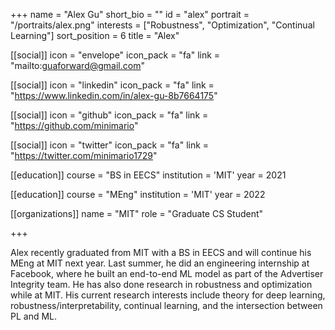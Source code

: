 +++
name = "Alex Gu"
short_bio = ""
id = "alex"
portrait = "/portraits/alex.png"
interests = ["Robustness", "Optimization", "Continual Learning"]
sort_position = 6
title = "Alex"

[[social]]
    icon = "envelope"
    icon_pack = "fa"
    link = "mailto:guaforward@gmail.com"

[[social]]
    icon = "linkedin"
    icon_pack = "fa"
    link = "https://www.linkedin.com/in/alex-gu-8b7664175"

[[social]]
    icon = "github"
    icon_pack = "fa"
    link = "https://github.com/minimario"    

[[social]]
    icon = "twitter"
    icon_pack = "fa"
    link = "https://twitter.com/minimario1729"


[[education]]
    course = "BS in EECS"
    institution = 'MIT'
    year = 2021

[[education]]
    course = "MEng"
    institution = 'MIT'
    year = 2022

[[organizations]]
    name = "MIT"
    role = "Graduate CS Student"

+++

Alex recently graduated from MIT with a BS in EECS and will continue his MEng at MIT next year. Last summer, he did an engineering internship at Facebook, where he built an end-to-end ML model as part of the Advertiser Integrity team. He has also done research in robustness and optimization while at MIT. His current research interests include theory for deep learning, robustness/interpretability, continual learning, and the intersection between PL and ML.